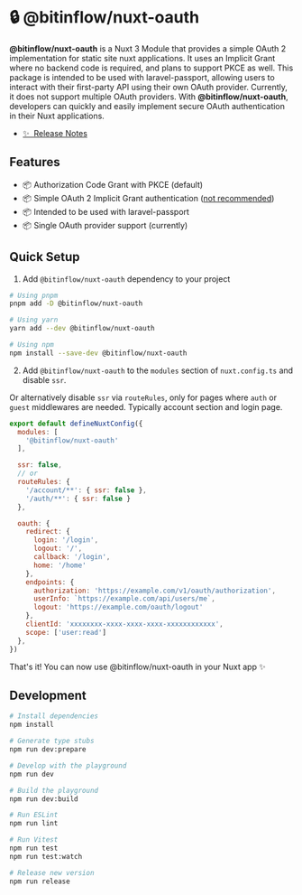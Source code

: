 # 🔒 @bitinflow/nuxt-oauth

**@bitinflow/nuxt-oauth** is a Nuxt 3 Module that provides a simple OAuth 2 implementation for static site nuxt applications. It uses an Implicit Grant where no backend code is required, and plans to support PKCE as well. This package is intended to be used with laravel-passport, allowing users to interact with their first-party API using their own OAuth provider. Currently, it does not support multiple OAuth providers. With **@bitinflow/nuxt-oauth**, developers can quickly and easily implement secure OAuth authentication in their Nuxt applications.

- [✨ &nbsp;Release Notes](/CHANGELOG.md)

## Features

- 📦 Authorization Code Grant with PKCE (default)
- 📦 Simple OAuth 2 Implicit Grant authentication ([not recommended](https://datatracker.ietf.org/doc/html/draft-ietf-oauth-security-topics))
- 📦 Intended to be used with laravel-passport
- 📦 Single OAuth provider support (currently)

## Quick Setup

1. Add `@bitinflow/nuxt-oauth` dependency to your project

```bash
# Using pnpm
pnpm add -D @bitinflow/nuxt-oauth

# Using yarn
yarn add --dev @bitinflow/nuxt-oauth

# Using npm
npm install --save-dev @bitinflow/nuxt-oauth
```

2. Add `@bitinflow/nuxt-oauth` to the `modules` section of `nuxt.config.ts` and disable `ssr`.
   
Or alternatively disable `ssr` via `routeRules`, only for pages where `auth` or `guest` middlewares are needed. Typically account section and login page.

```js
export default defineNuxtConfig({
  modules: [
    '@bitinflow/nuxt-oauth'
  ],

  ssr: false,
  // or
  routeRules: {
    '/account/**': { ssr: false },
    '/auth/**': { ssr: false }
  },

  oauth: {
    redirect: {
      login: '/login',
      logout: '/',
      callback: '/login',
      home: '/home'
    },
    endpoints: {
      authorization: 'https://example.com/v1/oauth/authorization',
      userInfo: `https://example.com/api/users/me`,
      logout: 'https://example.com/oauth/logout'
    },
    clientId: 'xxxxxxxx-xxxx-xxxx-xxxx-xxxxxxxxxxxx',
    scope: ['user:read']
  },
})
```

That's it! You can now use @bitinflow/nuxt-oauth in your Nuxt app ✨

## Development

```bash
# Install dependencies
npm install

# Generate type stubs
npm run dev:prepare

# Develop with the playground
npm run dev

# Build the playground
npm run dev:build

# Run ESLint
npm run lint

# Run Vitest
npm run test
npm run test:watch

# Release new version
npm run release
```
